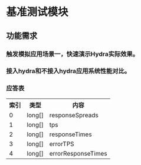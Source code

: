 基准测试模块
================================================

功能需求
-----------------------------------------------
### 触发模拟应用场景一，快速演示Hydra实际效果。
### 接入hydra和不接入hydra应用系统性能对比。

### 应答表
<table>
    <tr>
        <th>索引</th>
        <th>类型</th>
        <th>内容</th>
    </tr>
    <tr>
        <td>0</td>
        <td>long[]</td>
        <td>responseSpreads</td>
    </tr>
    <tr>
        <td>1</td>
        <td>long[]</td>
        <td>tps</td>
    </tr>
    <tr>
        <td>2</td>
        <td>long[]</td>
        <td>responseTimes</td>
    </tr>
    <tr>
        <td>3</td>
        <td>long[]</td>
        <td>errorTPS</td>
    </tr>
    <tr>
        <td>4</td>
        <td>long[]</td>
        <td>errorResponseTimes</td>
    </tr>
</table>